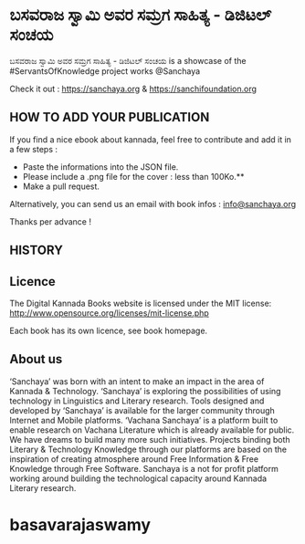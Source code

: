 # ಬಸವರಾಜ ಸ್ವಾಮಿ ಅವರ ಸಮ್ರಗ ಸಾಹಿತ್ಯ - ಡಿಜಿಟಲ್ ಸಂಚಯ

ಬಸವರಾಜ ಸ್ವಾಮಿ ಅವರ ಸಮ್ರಗ ಸಾಹಿತ್ಯ - ಡಿಜಿಟಲ್ ಸಂಚಯ is a showcase of the #ServantsOfKnowledge project works @Sanchaya

Check it out : https://sanchaya.org & https://sanchifoundation.org

## HOW TO ADD YOUR PUBLICATION

If you find a nice ebook about kannada, feel free to contribute and add it in a few steps :

- Paste the informations into the JSON file.
- Please include a .png file for the cover : less than 100Ko.**
- Make a pull request.

Alternatively, you can send us an email with book infos : info@sanchaya.org

Thanks per advance !

## HISTORY


## Licence

The Digital Kannada Books website is licensed under the MIT license: http://www.opensource.org/licenses/mit-license.php

Each book has its own licence, see book homepage.

## About us
‘Sanchaya’ was born with an intent to make an impact in the area of Kannada & Technology. ‘Sanchaya’ is exploring the possibilities of using technology in Linguistics and Literary research. Tools designed and developed by ‘Sanchaya’ is available for the larger community through Internet and Mobile platforms. ‘Vachana Sanchaya’ is a platform built to enable research on Vachana Literature which is already available for public. We have dreams to build many more such initiatives. Projects binding both Literary & Technology Knowledge through our platforms are based on the inspiration of creating atmosphere around Free Information & Free Knowledge through Free Software. Sanchaya is a not for profit platform working around building the technological capacity around Kannada Literary research.
# basavarajaswamy
